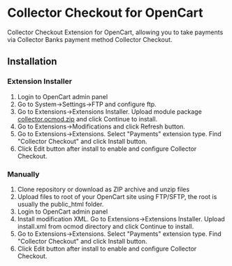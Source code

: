 # Collector Checkout for OpenCart

Collector Checkout Extension for OpenCart, allowing you to take payments via Collector Banks payment method Collector Checkout.

## Installation

### Extension Installer
1. Login to OpenCart admin panel
2. Go to System->Settings->FTP and configure ftp.
3. Go to Extensions->Extensions Installer. Upload module package [collector.ocmod.zip][package] and click Continue to install.
4. Go to Extensions->Modifications and click Refresh button.
5. Go to Extensions->Extensions. Select "Payments" extension type. Find "Collector Checkout" and click Install button.
6. Click Edit button after install to enable and configure Collector Checkout.

### Manually
1. Clone repository or download as ZIP archive and unzip files
2. Upload files to root of your OpenCart site using FTP/SFTP, the root is usually the public_html folder.
3. Login to OpenCart admin panel
4. Install modification XML. Go to Extensions->Extensions Installer. Upload install.xml from ocmod directory and click Continue to install.
5. Go to Extensions->Extensions. Select "Payments" extension type. Find "Collector Checkout" and click Install button.
6. Click Edit button after install to enable and configure Collector Checkout.

[package]: https://github.com/
